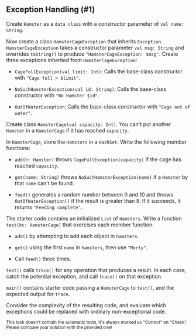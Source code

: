 ## Exception Handling (#1)

Create `Hamster` as a `data class` with a constructor parameter of `val name:
String`.

Now create a class `HamsterCageException` that inherits `Exception`.
`HamsterCageException` takes a constructor parameter `val msg: String` and
overrides `toString()` to produce `"HamsterCageException: $msg"`. Create three
exceptions inherited from `HamsterCageException`:

- `CageFullException(val limit: Int)`: Calls the base-class constructor
  with `"Cage full > $limit"`.

- `NoSuchHamsterException(val id: String)`: Calls the base-class constructor
  with `"No Hamster $id"`.

- `OutOfWaterException`: Calls the base-class constructor
  with `"Cage out of water"`.

Create class `HamsterCage(val capacity: Int)`. You can't put another `Hamster`
in a `HamsterCage` if it has reached `capacity`.

In `HamsterCage`, store the `Hamsters` in a `HashSet`. Write the following
member functions:

- `add(h: Hamster)` throws `CageFullException(capacity)` if the cage has
  reached `capacity`.

- `get(name: String)` throws `NoSuchHamsterException(name)` if a `Hamster` by
  that `name` can't be found.

- `feed()` generates a random number between 0 and 10 and throws
  `OutOfWaterException()` if the result is greater than 8. If it succeeds, it
  returns `"Feeding complete"`.

The starter code contains an initialized `List` of `Hamsters`. Write a
function `test(hc: HamsterCage)` that exercises each member function:

- `add()` by attempting to add each object in `hamsters`.

- `get()` using the first `name` in `hamsters`, then use `"Morty"`.

- Call `feed()` three times.

`test()` calls `trace()` for any operation that produces a result. In each
case, catch the potential exception, and call `trace()` on that exception.

`main()` contains starter code passing a `HamsterCage` to `test()`, and the
expected output for `trace`.

Consider the complexity of the resulting code, and evaluate which exceptions
could be replaced with ordinary non-exceptional code.

<sub> This task doesn't contain the automatic tests,
it's always marked as "Correct" on "Check".
Please compare your solution with the provided one! </sub>